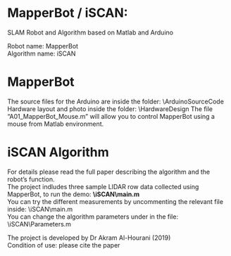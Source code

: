 # MapperBot / iSCAN: 
SLAM Robot and Algorithm based on Matlab and Arduino

Robot name: MapperBot  
Algorithm name: iSCAN

# MapperBot
The source files for the Arduino are inside the folder: \ArduinoSourceCode  
Hardware layout and photo inside the folder: \HardwareDesign
The file “A01_MapperBot_Mouse.m” will allow you to control MapperBot using a mouse from Matlab environment.

# iSCAN Algorithm
For details please read the full paper describing the algorithm and the robot’s function.  
The project indludes three sample LIDAR row data collected using MapperBot, to run the demo: **\iSCAN\main.m**  
You can try the different measurements by uncommenting the relevant file inside: \iSCAN\main.m  
You can change the algorithm parameters under in the file: \iSCAN\Parameters.m

The project is developed by Dr Akram Al-Hourani (2019)  
Condition of use: please cite the paper
